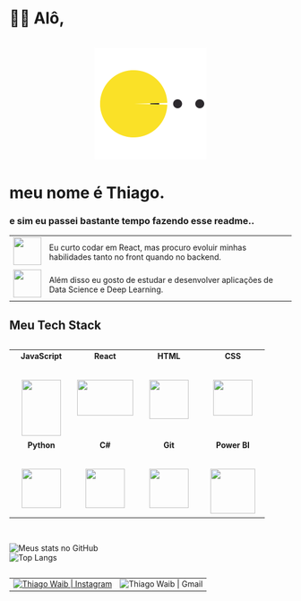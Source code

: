 
# 👋🏻 Alô,
<div align="center">
	<br>
	<img src="https://raw.githubusercontent.com/Aniket965/Aniket965/master/pacman.svg?sanitize=true" width="200" height="200">
</div>

# meu nome é Thiago. 
### e sim eu passei bastante tempo fazendo esse readme..
<table align="center"><tr><td vlign="middle">
<img src="https://upload.wikimedia.org/wikipedia/commons/thumb/a/a7/React-icon.svg/800px-React-icon.svg.png" width=50 height=50 verticalAlign=middle/></td><td>Eu curto codar em React, mas procuro evoluir minhas habilidades tanto no front quando no backend.</td></tr><tr><td><img src="https://upload.wikimedia.org/wikipedia/commons/3/3d/Neural_network.svg" width=50 height=50></td><td>  Além disso eu gosto de estudar e desenvolver aplicações de Data Science e Deep Learning.</td><tr><table>

## Meu Tech Stack

<table align="center">
  <tbody>
    <tr valign="top">
      <td width="25%" align="center">
	      <span><strong>JavaScript</strong></span><br><br><br>
        <img height="100px" src="https://upload.wikimedia.org/wikipedia/commons/9/99/Unofficial_JavaScript_logo_2.svg" width=70 height=70>
      </td>
      <td width="25%" align="center">
	      <span><strong>React</strong></span><br><br><br>
        <img height="64px" src="https://upload.wikimedia.org/wikipedia/commons/thumb/a/a7/React-icon.svg/800px-React-icon.svg.png" width=100 height=70>
      </td>
      <td width="25%" align="center">
        <span><strong>HTML</strong></span><br><br><br>
        <img src="https://cdn.svgporn.com/logos/html-5.svg" width=70 height=70>
      </td>
      <td width="25%" align="center">
        <span><strong>CSS</strong></span><br><br><br>
        <img height="64px" src="https://cdn.svgporn.com/logos/css-3.svg" width=70 height=70>
      </td>
     </tr>
    <tr valign="top">
      <td width="25%" align="center">
        <span><strong>Python</strong></span><br><br><br>
        <img width=70 height=70 src="https://camo.githubusercontent.com/888e388801f947dec7c3d843942c277af25fe2b1aed1821542c4e711f210312a/68747470733a2f2f75706c6f61642e77696b696d656469612e6f72672f77696b6970656469612f636f6d6d6f6e732f7468756d622f632f63332f507974686f6e2d6c6f676f2d6e6f746578742e7376672f37363870782d507974686f6e2d6c6f676f2d6e6f746578742e7376672e706e67">
      </td>
      <td width="25%" align="center">
        <span><strong>C#</strong></span><br><br><br>
        <img width=70 height=70 src="https://upload.wikimedia.org/wikipedia/commons/7/7a/C_Sharp_logo.svg">
      </td>
      <td width="25%" align="center">
        <span><strong>Git</strong></span><br><br><br>
        <img width=70 height=70 src="https://cdn.svgporn.com/logos/git-icon.svg">
      </td>
      <td width="25%" align="center">
        <span><strong>Power BI</strong></span><br><br><br>
        <img width=80 height=80 src="https://images.squarespace-cdn.com/content/v1/52d1b75de4b0ed895b7e7de9/1434810986621-C5ZQRECIJU82E89KX2XU/ke17ZwdGBToddI8pDm48kILaDkjNOlqNOl9C_wRCCiRZw-zPPgdn4jUwVcJE1ZvWEtT5uBSRWt4vQZAgTJucoTqqXjS3CfNDSuuf31e0tVEfWr5hv_axqyKD7PXBpZijVjFAk5PyTjBNgxkhzFh7ZD-3CTWZQ124CTRPXn-dnvM/image-asset.png?format=300w">
      </td>
    </tr>

  </tbody>
</table>
<br>

![Meus stats no GitHub](https://github-readme-stats.vercel.app/api?username=thiagowaib&show_icons=true&theme=radical)
<br>
![Top Langs](https://github-readme-stats.vercel.app/api/top-langs/?username=thiagowaib&layout=compact&theme=radical)

<table align="left"><tr><td>
<a href="https://www.instagram.com/thiagowaib/">
    <img alt="Thiago Waib | Instagram" width="50px" 
   height=50 src="https://upload.wikimedia.org/wikipedia/commons/e/e7/Instagram_logo_2016.svg">
   </td><td>
<img  alt="Thiago Waib | Gmail" width="50px" height=50 paddingLeft=50 src="https://upload.wikimedia.org/wikipedia/commons/7/7e/Gmail_icon_%282020%29.svg"/></td></tr></table>
  </a>
